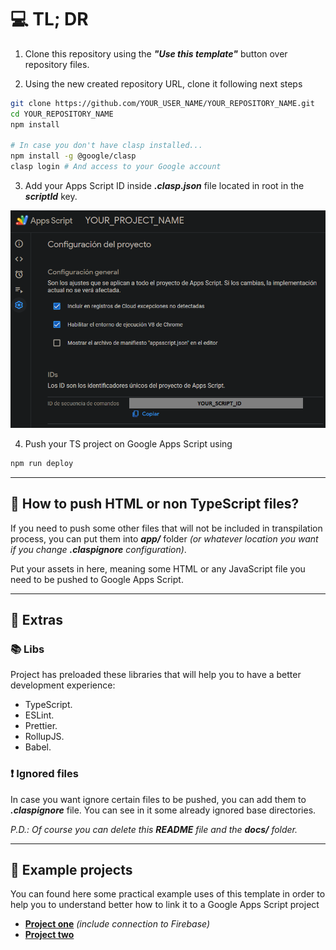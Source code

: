 # 💻 TL; DR

1. Clone this repository using the ***"Use this template"*** button over repository files.

2. Using the new created repository URL, clone it following next steps

``` bash
git clone https://github.com/YOUR_USER_NAME/YOUR_REPOSITORY_NAME.git
cd YOUR_REPOSITORY_NAME
npm install

# In case you don't have clasp installed...
npm install -g @google/clasp
clasp login # And access to your Google account
```

3. Add your Apps Script ID inside ***.clasp.json*** file located in root in the ***scriptId*** key.

![Project configuration](docs/images/project-configuration.png)

4. Push your TS project on Google Apps Script using

``` bash
npm run deploy
```

---

## 🤔 How to push HTML or non TypeScript files?

If you need to push some other files that will not be included in transpilation process, you can put them into ***app/*** folder *(or whatever location you want if you change ***.claspignore*** configuration)*.

Put your assets in here, meaning some HTML or any JavaScript file you need to be pushed to Google Apps Script.

---

## 🍕 Extras

### 📚 Libs

Project has preloaded these libraries that will help you to have a better development experience:

- TypeScript.
- ESLint.
- Prettier.
- RollupJS.
- Babel.

### ❗ Ignored files

In case you want ignore certain files to be pushed, you can add them to ***.claspignore*** file. You can see in it some already ignored base directories.

*P.D.: Of course you can delete this **README** file and the **docs/** folder.*

---

## 💼 Example projects

You can found here some practical example uses of this template in order to help you to understand better how to link it to a Google Apps Script project

- **[Project one](https://github.com/cristobalgvera/automatic-fup)** *(include connection to Firebase)*
- **[Project two](https://github.com/cristobalgvera/open-orders-update)**
